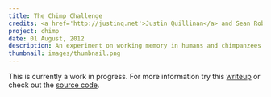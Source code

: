 ```yaml
---
title: The Chimp Challenge
credits: <a href='http://justinq.net'>Justin Quillinan</a> and Sean Roberts
project: chimp
date: 01 August, 2012
description: An experiment on working memory in humans and chimpanzees.
thumbnail: images/thumbnail.png
---
```


This is currently a work in progress.  For more information try this [writeup](http://replicatedtypo.com/the-qhimp-qhallenge-working-memory-in-humans-and-chimpanzees/4947.html) or check out the [source code](http://justinq.net/git/?p=chimp.git).
